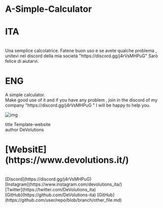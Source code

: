 # A-Simple-Calculator
<h1>ITA</h1> <br> Una semplice calcolatrice. Fatene buon uso e se avete qualche problema , unitevi nel discord della mia società "https://discord.gg/j4rVsMHPuG" Sarò felice di aiutarvi. <h1>ENG</h1> A simple calculator. <br>  Make good use of it and if you have any problem , join in the discord of my company "https://discord.gg/j4rVsMHPuG " I will be happy to help you.

![img](https://i.imgur.com/Lfr9B8j.png)


title Template-website <br>
author DeVolutions <br>
<h1> [WebsitE](https://www.devolutions.it/) </h1>  <br>
[Discord](https://discord.gg/j4rVsMHPuG) <br>
[Instagram](https://www.instagram.com/devolutions_ita/) <br>
[Twitter](https://twitter.com/DeVolutions_ita) <br>
[GitHub](https://github.com/DeVolutions-ita) 
[GitHub] (https://github.com/user/repo/blob/branch/other_file.md)
